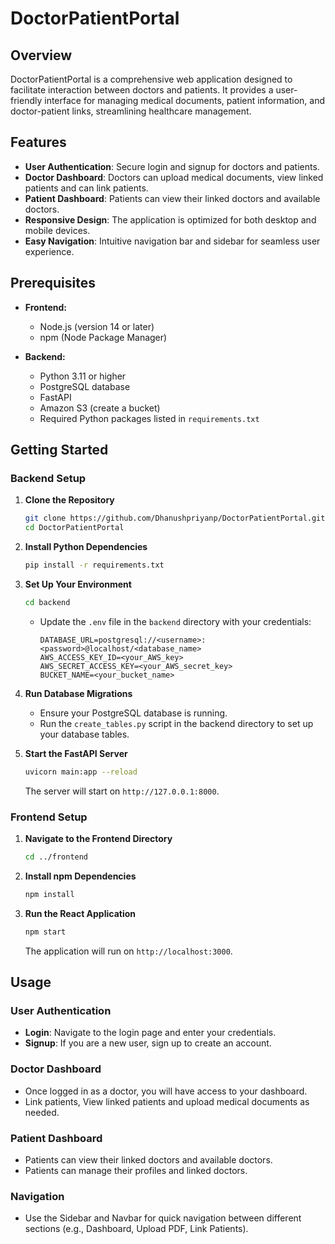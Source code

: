 # DoctorPatientPortal

## Overview
DoctorPatientPortal is a comprehensive web application designed to facilitate interaction between doctors and patients. It provides a user-friendly interface for managing medical documents, patient information, and doctor-patient links, streamlining healthcare management.

## Features
- **User Authentication**: Secure login and signup for doctors and patients.
- **Doctor Dashboard**: Doctors can upload medical documents, view linked patients and can link patients.
- **Patient Dashboard**: Patients can view their linked doctors and available doctors.
- **Responsive Design**: The application is optimized for both desktop and mobile devices.
- **Easy Navigation**: Intuitive navigation bar and sidebar for seamless user experience.

## Prerequisites
- **Frontend:**
  - Node.js (version 14 or later)
  - npm (Node Package Manager)
  
- **Backend:**
  - Python 3.11 or higher
  - PostgreSQL database
  - FastAPI
  - Amazon S3 (create a bucket)
  - Required Python packages listed in `requirements.txt`

## Getting Started

### Backend Setup

1. **Clone the Repository**
   ```sh
   git clone https://github.com/Dhanushpriyanp/DoctorPatientPortal.git
   cd DoctorPatientPortal
   ```

2. **Install Python Dependencies**
   ```sh
   pip install -r requirements.txt
   ```

3. **Set Up Your Environment**
   ```sh
   cd backend
   ```
   - Update the `.env` file in the `backend` directory with your credentials:
     ```
     DATABASE_URL=postgresql://<username>:<password>@localhost/<database_name>
     AWS_ACCESS_KEY_ID=<your_AWS_key>
     AWS_SECRET_ACCESS_KEY=<your_AWS_secret_key>
     BUCKET_NAME=<your_bucket_name>
     ```

5. **Run Database Migrations**
   - Ensure your PostgreSQL database is running.
   - Run the `create_tables.py` script in the backend directory to set up your database tables.

6. **Start the FastAPI Server**
   ```sh
   uvicorn main:app --reload
   ```
   The server will start on `http://127.0.0.1:8000`.

### Frontend Setup

1. **Navigate to the Frontend Directory**
   ```sh
   cd ../frontend
   ```

2. **Install npm Dependencies**
   ```sh
   npm install
   ```

3. **Run the React Application**
   ```sh
   npm start
   ```
   The application will run on `http://localhost:3000`.

## Usage

### User Authentication
- **Login**: Navigate to the login page and enter your credentials.
- **Signup**: If you are a new user, sign up to create an account.

### Doctor Dashboard
- Once logged in as a doctor, you will have access to your dashboard.
- Link patients, View linked patients and upload medical documents as needed.

### Patient Dashboard
- Patients can view their linked doctors and available doctors.
- Patients can manage their profiles and linked doctors.

### Navigation
- Use the Sidebar and Navbar for quick navigation between different sections (e.g., Dashboard, Upload PDF, Link Patients).

```
